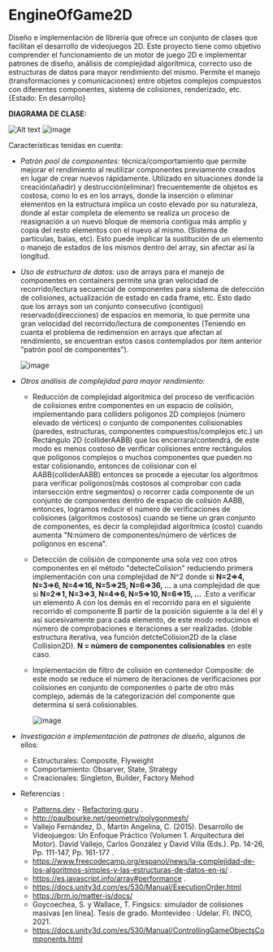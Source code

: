 # EngineOfGame2D
Diseño e implementación de librería que ofrece un conjunto de clases que facilitan el desarrollo de videojuegos 2D. Este proyecto tiene como objetivo comprender el funcionamiento de un motor de juego 2D e implementar patrones de diseño, análisis de complejidad algorítmica, correcto uso de estructuras de datos para mayor rendimiento del mismo. Permite el manejo (transformaciones y comunicaciones) entre objetos complejos compuestos con diferentes componentes, sistema de colisiones, renderizado, etc. {Estado: En desarrollo}

**DIAGRAMA DE CLASE:**

![Alt text](DC-LibreriaEngine2D-Js.png)
![image](https://github.com/AxelK1999/EngineOfGame2D/assets/69541858/9b3d1730-d318-425c-b65c-5e890d0f5f64)


Características tenidas en cuenta:
- *Patrón pool de componentes:* técnica/comportamiento que permite mejorar el rendimiento al reutilizar componentes previamente creados en lugar de crear nuevos rápidamente. Utilizado en situaciones donde la creación(añadir) y destrucción(eliminar) frecuentemente de objetos es costosa, como lo es en los arrays, donde la inserción o eliminar elementos en la estructura implica un costo elevado por su naturaleza, donde al estar completa de elemento se realiza un proceso de reasignación a un nuevo bloque de memoria contigua más amplio y copia del resto elementos con el nuevo al mismo. (Sistema de partículas, balas, etc). Esto puede implicar la sustitución de un elemento o manejo de estados de los mismos dentro del array, sin afectar así la longitud. 
  
- *Uso de estructura de datos:* uso de arrays para el manejo de componentes en containers permite una gran velocidad de recorrido/lectura secuencial de componentes para sistema de detección de colisiones, actualización de estado en cada frame, etc. Esto dado que los arrays son un conjunto consecutivo (contiguo) reservado(direcciones) de espacios en memoria, lo que permite una gran velocidad del recorrido/lectura de componentes (Teniendo en cuanta el problema de redimension en arrays que afectan al rendimiento, se encuentran estos casos contemplados por ítem anterior "patrón pool de componentes").
  
  ![image](https://github.com/AxelK1999/EngineOfGame2D/assets/69541858/5f96cc71-f7d6-4888-b726-936644e29621)

  
- *Otros análisis de complejidad para mayor rendimiento:*
  - Reducción de complejidad algorítmica del proceso de verificación de colisiones entre componentes en un espacio de colisión, implementando para colliders polígonos 2D complejos (número elevado de vértices) o conjunto de componentes colisionables (paredes, estructuras, componentes compuestos/complejos etc.) un Rectángulo 2D (colliderAABB) que los encerrara/contendrá, de este modo es menos costoso de verificar colisiones entre rectángulos que polígonos complejos o muchos componentes que pueden no estar colisionando, entonces de colisionar con el AABB(colliderAABB) entonces se procede a ejecutar los algoritmos para verificar polígonos(más costosos al comprobar con cada intersección entre segmentos) o recorrer cada componente de un conjunto de componentes dentro de espacio de colisión AABB, entonces, logramos reducir el número de verificaciones de colisiones (algoritmos costosos) cuando se tiene un gran conjunto de componentes, es decir la complejidad algorítmica (costo) cuando aumenta "N:número de componentes/número de vértices de polígonos en escena".
  - Detección de colisión de componente una sola vez con otros componentes en el método "detecteColision" reduciendo primera implementación con una complejidad de N^2 donde si **N=2=>4, N=3=>6, N=4=>16, N=5=>25, N=6=>36, …** a una complejidad de que si **N=2=>1, N=3=>3, N=4=>6, N=5=>10, N=6=>15, …** .Esto a verificar un elemento A con los demás en el recorrido para en el siguiente recorrido el componente B partir de la posición siguiente a la del él y así sucesivamente para cada elemento, de este modo reducimos el número de comprobaciones e iteraciones a ser realizadas. (doble estructura iterativa, vea función detcteColision2D de la clase Collision2D). **N = número de componentes colisionables** en este caso.
  - Implementación de filtro de colisión en contenedor Composite: de este modo se reduce el número de iteraciones de verificaciones por colisiones en conjunto de componentes o parte de otro más complejo, además de la categorización del componente que determina si será colisionables.

    ![image](https://github.com/AxelK1999/EngineOfGame2D/assets/69541858/5e5fe2ec-7c5d-4508-b157-84b6de93001d)

- *Investigación e implementación de patrones de diseño*, algunos de ellos:
  - Estructurales: Composite, Flyweight
  - Comportamiento: Obsarver, State, Strategy
  - Creacionales: Singleton, Builder, Factory Mehod
- Referencias :
  - [Patterns.dev](https://www.patterns.dev/) - [Refactoring.guru](https://refactoring.guru/es/design-patterns) .
  - http://paulbourke.net/geometry/polygonmesh/
  - Vallejo Fernández, D., Martín Angelina, C. (2015). Desarrollo de Videojuegos: Un Enfoque Práctico (Volumen 1. Arquitectura del Motor). David Vallejo, Carlos González y David Villa (Eds.). Pp. 14-26, Pp. 111-147, Pp. 161-177 .
  - https://www.freecodecamp.org/espanol/news/la-complejidad-de-los-algoritmos-simples-y-las-estructuras-de-datos-en-js/ .
  - https://es.javascript.info/array#performance .
  - https://docs.unity3d.com/es/530/Manual/ExecutionOrder.html
  - https://brm.io/matter-js/docs/
  - Goycoechea, S. y Wallace, T. Fingsics: simulador de colisiones masivas [en línea]. Tesis de grado. Montevideo : Udelar. FI. INCO, 2021.
  - https://docs.unity3d.com/es/530/Manual/ControllingGameObjectsComponents.html
 
